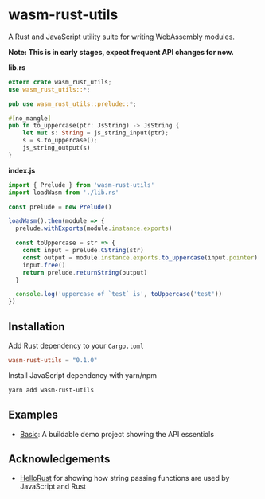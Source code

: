# wasm-rust-utils

A Rust and JavaScript utility suite for writing WebAssembly modules.

**Note: This is in early stages, expect frequent API changes for now.**

**lib.rs**

```rust
extern crate wasm_rust_utils;
use wasm_rust_utils::*;

pub use wasm_rust_utils::prelude::*;

#[no_mangle]
pub fn to_uppercase(ptr: JsString) -> JsString {
    let mut s: String = js_string_input(ptr);
    s = s.to_uppercase();
    js_string_output(s)
}
```

**index.js**

```js
import { Prelude } from 'wasm-rust-utils'
import loadWasm from './lib.rs'

const prelude = new Prelude()

loadWasm().then(module => {
  prelude.withExports(module.instance.exports)

  const toUppercase = str => {
    const input = prelude.CString(str)
    const output = module.instance.exports.to_uppercase(input.pointer)
    input.free()
    return prelude.returnString(output)
  }

  console.log('uppercase of `test` is', toUppercase('test'))
})
```

## Installation

Add Rust dependency to your `Cargo.toml`

```toml
wasm-rust-utils = "0.1.0"
```

Install JavaScript dependency with yarn/npm
```bash
yarn add wasm-rust-utils
```

## Examples

* [Basic](/examples/basic): A buildable demo project showing the API essentials

## Acknowledgements

* [HelloRust](https://github.com/badboy/hellorust) for showing how string
passing functions are used by JavaScript and Rust 
